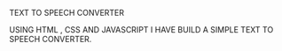 TEXT TO SPEECH CONVERTER

USING HTML , CSS AND JAVASCRIPT I HAVE BUILD A SIMPLE TEXT TO SPEECH CONVERTER.
